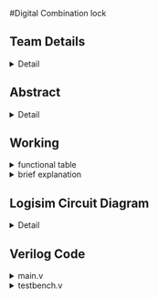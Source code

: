 #Digital Combination lock

<!-- First Section -->
## Team Details
<details>
  <summary>Detail</summary>

  > Semester: 3rd Sem B. Tech. CSE

  > Section: S1

  > Member-1: kumaara ganapathi n, 221cs133, kumaaraganapathin@nitk.edu.in

  > member-2: shishir ashok, 221cs152, shishirashok.221cs152@nitk.edu.in

  > Member-3: tarun tamanda kumar, 221cs158, tamadatarunkumar.221cs158@nitk.edu.in
</details>

<!-- Second Section -->
## Abstract
<details>
  <summary>Detail</summary>
###Problem Statement/crux of the project: 
In response to the escalating rates of crime and security breaches, our open-source project addresses the need for an affordable and effective security solution. We propose a Digital Combination Lock system utilizing shift registers, LEDs, and logic gates for buildings, cars, safes, doors, and gates. The project focuses on cost-effectiveness, employing decimal-to-binary conversion, enhanced security measures, user-friendly interfaces, and customizable combinations. Despite initial challenges, our project aims to revolutionize personal security, offering a robust and reliable solution with potential applications in various sectors

  
###Background and Motivation:
The increasing rate of crime, attacks by thieves, intruders, and vandals,
despite all forms of security gadgets and locks still need the attention of
researchers to find a permanent solution to the well-being of lives and
properties of individuals. To this end, we design a cheap and effective
security system for buildings, cars, safes, doors and gates, so as to prevent
an unauthorized person from having access to one's properties through the
use of codes, we, therefore, experiment the application of electronic
devices as locks
This project uses shift registers and LEDs to indicate the locking and
unlocking process. The project is open source as we are a group of open
source enthusiasts, and our project is readily and available and modifiable
through our GitHub page. The project can also be easily converted to a
satellite-based otp enable locking system too, which we would be working
on during the hardware implementation.
###Unique contributions:
As mentioned our main goal is to make a cost-effective security system. Our
primary motive is to considerably lower the cost of personal security and
privacy by effectively implementing logic gates and digital systems.
###BRIEF DESCRIPTON:
As mentioned previously, our primary aim for this project was to create a
cheap and effective lock. To achieve this motive, we started researching
various pre-existing designs. We discovered many projects, ranging from
basic to industry level. However, the more complex ones seemed ludicrous
and difficult to implement in a cost-effective manner. Also, a lot of these
ideas were quite laborious to comprehend and were difficult to implement
with our basic understanding of the intricacies of this vast subject. We came
up with a good foundational project, with a 1-bit lock, using a flip-flop to
store the inputted value, and a simple X-Or gate to compare against the
previous password. Then we implemented a decimal to binary encoder, to
enable us to input passwords in the decimal system. Soon we expanded to
4-digit passwords. We faced a lot of difficulties while implementing this
encoder as we initially came up with complex designs that weren’t feasible.
Then the next hurdle was how to implement this using one number pad,
with a little help from the ever-helpful lab assistants of NITK, we were able
to cross this hurdle too.
Here are some key features of our project-
1. Decimal-to-Binary Conversion: The heart of our Digital Combination Lock
lies in its use of encoders, which expertly convert decimal inputs into binary.
This transformation is a critical aspect of its operation, ensuring secure and
precise communication between the user and the system.
2. Enhanced Security: By utilizing a binary code, the lock offers a higher level
of security compared to traditional locks. This digitized approach makes it
exceptionally challenging for unauthorized individuals to breach the system.
3. User-Friendly Interface: While the technology behind this lock is highly
advanced, the user interface is designed to be intuitive and straightforward.
Users can input their combinations easily and quickly, making access
convenient without compromising security.
4. Shift Registers: The incorporation of shift registers adds another layer of
complexity to the locking mechanism. These registers store and manipulate
the binary code, enhancing security by requiring a specific sequence to
unlock.
5. Magnitude Comparators: To validate the input sequence, our Digital
Combination Lock uses magnitude comparators. This component plays a
pivotal role in determining whether the input matches the predefined
combination, ensuring accurate and reliable access control.
6. Customizable Combinations: Users have the flexibility to set their own
unique combinations, increasing the adaptability and personalization of the
lock.
7. Robust and Reliable: The lock system has been engineered to be highly
durable and reliable, ensuring long-term use without frequent
maintenance.
8. Applications: This Digital Combination Lock can find applications in
various fields, including home security, office access control, and even
industrial facilities where a high level of security is required.
9. Future Expansion: The architecture of this lock is designed with future
expansion in mind. It can be integrated with additional security features or
connected to a broader security network for comprehensive protection.it
can be easily converted to a satellite based opt locking similar to that of an
authenticator designed by IBM or Intuit.
</details>

<!-- Third Section -->
## Working
<details>
  <summary>functional table</summary>

   ![image](https://github.com/kumaarakg/t21-dds-mini-project/blob/main/snapshots/functional_table.png)
</details>
<details>
  <summary>brief explanation</summary>
  1  . Shift Registers:

    Storage: Shift registers are used to store the binary representation of the password digits. Each shift register stage represents one digit.
    Sequential Access: Data in the shift registers can be sequentially accessed or shifted.

  2  . Logic Gates and Combinational Logic:

    Comparator Logic: Combinational logic circuits are used to compare the entered combination with the stored password in the shift registers.
    Output Control: The output of the combinational logic determines whether the entered combination is correct or not.

  3. Input Interface:

    Keypad or Input Device: Allows users to input their combination.
    Input Handling: Logic circuits manage the input and trigger the necessary operations.

  4. Password Reset Mechanism:

    Reset Trigger: There might be a dedicated button or sequence of inputs to initiate a password reset.
    Reset Logic: Combinational logic circuits handle the reset process without the need for a microcontroller.
        Clearing the existing password from the shift registers.
        Allowing the user to set a new password.

  5. Output Display:

    LEDs or Display: Provides visual feedback on the status of the lock (e.g., locked, unlocked, password reset mode).

6. Power Supply:

    Stable Power: The system requires a stable power supply for proper operation.

7. Security Considerations:

    Encryption and Security Measures: Depending on the complexity of the project, additional security measures might be implemented to protect against unauthorized access.

8. Additional Components:

    Clock Source: Provides the clock signal for the shift registers' sequential operation.
    Latch Mechanism: Holds the output of the shift registers at the right time for comparison.
</details>

<!-- Fourth Section -->
## Logisim Circuit Diagram
<details>
  <summary>Detail</summary>

  ![image](https://github.com/kumaarakg/t21-dds-mini-project/blob/main/snapshots/circuit%20diagram.png)
</details>

<!-- Fifth Section -->
## Verilog Code
<details>
  <summary>main.v</summary>

 ````
module fourbitcomparator(a,b,eq1);
    input [3:0]a,b;
    output eq1;
    wire w1,w2,w3,w4,w5,w6;
    //Gate Level
    xnor(w1,a[0],b[0]);
    xnor(w2,a[1],b[1]);
    xnor(w3,a[2],b[2]);
    xnor(w4,a[3],b[3]);
    and(w5,w1,w2);
    and(w6,w3,w4);
    and(eq1,w5,w6);


endmodule

module encoder(i,y);
    input [9:0]i;
    output [3:0]y;
    
    or o1(y[3],i[9],i[8]);
    or o2(y[2],i[7],i[6],i[5],i[4]);
    or o3(y[1],i[7],i[6],i[3],i[2]);
    or o4(y[0],i[9],i[7],i[5],i[3],i[1]);
endmodule








module lock(a1,a2,a3,a4,locki);


    
    
    input [9:0]a1;
    input [9:0]a2;
    input [9:0]a3;
    input [9:0]a4;
    output locki;


    
    
    wire [3:0]digi1;
    wire [3:0]digi2;
    wire [3:0]digi3;
    wire [3:0]digi4;
    encoder o1(a1,digi1);
    encoder o2(a2,digi2);
    encoder o3(a3,digi3);
    encoder o4(a4,digi4);
    wire [3:0] pass1;
    assign pass1=4'b0000;
    
    wire [3:0] pass2;
    assign pass2=4'b1001;
    
    wire [3:0] pass3;
    assign pass3=4'b0011;
    
    wire [3:0] pass4;
    assign pass4=4'b0001;
    wire temp1,temp2,temp3,temp4;
    fourbitcomparator g1(pass1,digi1,temp1);
    fourbitcomparator g2(pass2,digi2,temp2);
    fourbitcomparator g3(pass3,digi3,temp3);
    fourbitcomparator g4(pass4,digi4,temp4);
    and g5(locki,temp1,temp2,temp3,temp4);
    endmodule



    





````
</details>
<details>
  <summary>testbench.v</summary>

 ````



module tb;
    reg [9:0]a1;
    reg [9:0]a2;
    reg [9:0]a3;
    reg [9:0]a4;
    wire locki;
    lock dut(a1,a2,a3,a4,locki);
    initial
        begin
        $display("1-correct password 0-wrong password");
        $monitor("a1=%b a2=%b a3=%b a4=%b locki=%b",a1,a2,a3,a4,locki);
        a1=1; a2=512; a3=8; a4=2; #5
        a1=256; a2=256; a3=1; a4=8; #5
        a1=512; a2=1; a3=2; a4=128; #5
        a1=256; a2=2; a3=1; a4=64; #5
        a1=256; a2=36; a3=512; a4=36; #5
        $finish;
        end
    endmodule

    





````
</details>



